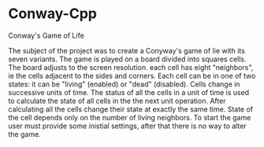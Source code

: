# Conway-Cpp
Conway's Game of Life

The subject of the project was to create a Conyway's game of lie with its seven variants. The game is played on a board divided into squares cells. The board adjusts to the screen resolution. each cell has eight "neighbors", ie the cells adjacent to the sides and corners. Each cell can be in one of two states: it can be "living" (enabled) or "dead" (disabled). Cells change in successive units of time. The status of all the cells in a unit of time is used to calculate the state of all cells in the the next unit operation. After calculating all the cells change their state at exactly the same time. State of the cell depends only on the number of living neighbors. To start the game user must provide some inistial settings, after that there is no way to alter the game.



